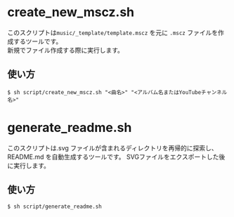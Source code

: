 # create_new_mscz.sh

このスクリプトは`music/_template/template.mscz` を元に `.mscz` ファイルを作成するツールです。\
新規でファイル作成する際に実行します。

## 使い方

```
$ sh script/create_new_mscz.sh "<曲名>" "<アルバム名またはYouTubeチャンネル名>"
```

# generate_readme.sh

このスクリプトは.svg ファイルが含まれるディレクトリを再帰的に探索し、README.md を自動生成するツールです。
SVGファイルをエクスポートした後に実行します。

## 使い方

```
$ sh script/generate_readme.sh
```
